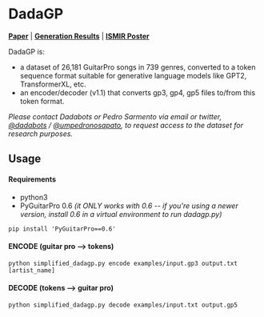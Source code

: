 # DadaGP

[**Paper**](https://archives.ismir.net/ismir2021/paper/000076.pdf) | [**Generation Results**](https://drive.google.com/drive/folders/1USNH8olG9uy6vodslM3iXInBT725zult?usp=sharing) | [**ISMIR Poster**](https://s3.eu-west-1.amazonaws.com/production-main-contentbucket52d4b12c-1x4mwd6yn8qjn/8ed232c2-bcce-46aa-a735-d24b865644ef.pdf) 

DadaGP is:

* a dataset of 26,181 GuitarPro songs in 739 genres, converted to a token sequence format suitable for generative language models like GPT2, TransformerXL, etc.
* an encoder/decoder (v1.1) that converts gp3, gp4, gp5 files to/from this token format.

*Please contact Dadabots or Pedro Sarmento via email or twitter, [@dadabots](http://twitter.com/dadabots) / [@umpedronosapato](https://twitter.com/umpedronosapato), to request access to the dataset for research purposes.*

## Usage

#### Requirements

* python3
* PyGuitarPro 0.6 *(it ONLY works with 0.6 -- if you're using a newer version, install 0.6 in a virtual environment to run dadagp.py)*
```
pip install 'PyGuitarPro==0.6'
```

#### ENCODE (guitar pro --> tokens)
```
python simplified_dadagp.py encode examples/input.gp3 output.txt [artist_name]
```

#### DECODE (tokens --> guitar pro)
```
python simplified_dadagp.py decode examples/input.txt output.gp5
```